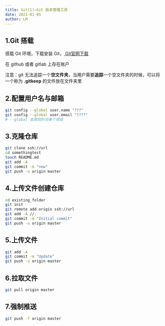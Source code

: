 ```yaml
---
title: Git(1)—Git 版本管理工具
date: 2021-01-05
author: LM
---
```


## 1.Git 搭载

搭载 Git 环境，下载安装 Git，[ Git官网下载 ](https://git-scm.com/)

在 github 或者 gitlab 上存在账户

注意：git 无法追踪一个**空文件夹**，当用户需要**追踪**一个空文件夹的时候，可以将一个称为 **.gitkeep** 的文件放在文件夹里

##  2.配置用户名与邮箱

```bash
git config --global user.name "???"
git config --global user.email "????"
# --global 去除则针对单个项目
```

## 3.克隆仓库

```bash
git clone ssh://url
cd somethingtest
touch README.md
git add -A
git commit -m "new"
git push -u origin master
```

## 4.上传文件创建仓库

```bash
cd existing_folder
git init
git remote add origin ssh://url
git add -A //.
git commit -m "Initial commit"
git push -u origin master
```

## 5.上传文件

```bash
git add -A
git commit -m "Update"
git push -u origin master
```

## 6.拉取文件

```bash
git pull origin master
```

## 7.强制推送

```bash
git push -f origin master
```

